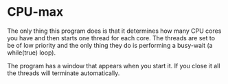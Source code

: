 # CPU-max
The only thing this program does is that it determines how many CPU cores you have and then starts one thread for each core. The threads are set to be of low priority and the only thing they do is performing a busy-wait (a while(true) loop).

The program has a window that appears when you start it. If you close it all the threads will terminate automatically.
